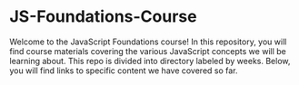 # JS-Foundations-Course


Welcome to the JavaScript Foundations course! In this repository, you will find course materials covering the various JavaScript concepts we will be learning about. This repo is divided into directory labeled by weeks. Below, you will find links to specific content we have covered so far.

